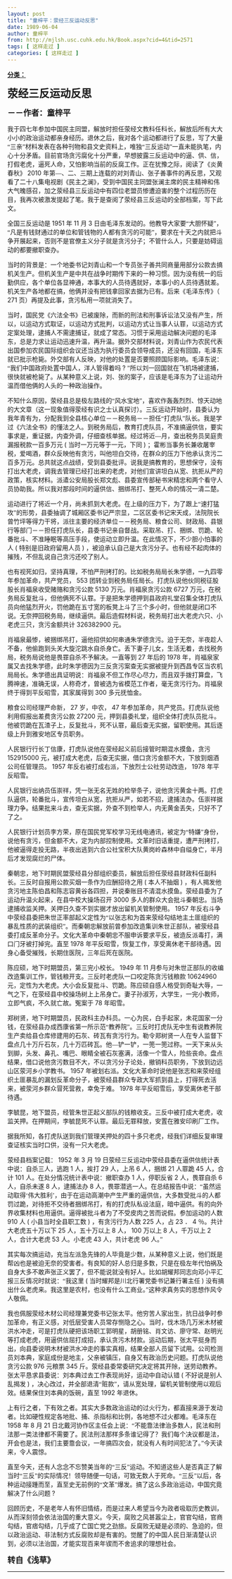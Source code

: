 ```yaml
---
layout: post
title: "童梓平：荥经三反运动反思"
date: 1989-06-04
author: 童梓平
from: http://mjlsh.usc.cuhk.edu.hk/Book.aspx?cid=4&tid=2571
tags: [ 这样走过 ]
categories: [ 这样走过 ]
---
```


<div style="margin: 15px 10px 10px 0px;">
 <div>
  <span id="ctl00_ContentPlaceHolder1_chapter1_SubjectLabel" style="font-weight:bold;text-decoration:underline;">
   分类：
  </span>
 </div>
 <!--[if gte mso 9]><xml>
 <o:OfficeDocumentSettings>
  <o:AllowPNG/>
 </o:OfficeDocumentSettings>
</xml><![endif]-->
 <!--[if gte mso 9]><xml>
 <w:WordDocument>
  <w:View>Normal</w:View>
  <w:Zoom>0</w:Zoom>
  <w:TrackMoves/>
  <w:TrackFormatting/>
  <w:PunctuationKerning/>
  <w:ValidateAgainstSchemas/>
  <w:SaveIfXMLInvalid>false</w:SaveIfXMLInvalid>
  <w:IgnoreMixedContent>false</w:IgnoreMixedContent>
  <w:AlwaysShowPlaceholderText>false</w:AlwaysShowPlaceholderText>
  <w:DoNotPromoteQF/>
  <w:LidThemeOther>EN-US</w:LidThemeOther>
  <w:LidThemeAsian>JA</w:LidThemeAsian>
  <w:LidThemeComplexScript>X-NONE</w:LidThemeComplexScript>
  <w:Compatibility>
   <w:BreakWrappedTables/>
   <w:SnapToGridInCell/>
   <w:WrapTextWithPunct/>
   <w:UseAsianBreakRules/>
   <w:DontGrowAutofit/>
   <w:SplitPgBreakAndParaMark/>
   <w:EnableOpenTypeKerning/>
   <w:DontFlipMirrorIndents/>
   <w:OverrideTableStyleHps/>
   <w:UseFELayout/>
  </w:Compatibility>
  <m:mathPr>
   <m:mathFont m:val="Cambria Math"/>
   <m:brkBin m:val="before"/>
   <m:brkBinSub m:val="&#45;-"/>
   <m:smallFrac m:val="off"/>
   <m:dispDef/>
   <m:lMargin m:val="0"/>
   <m:rMargin m:val="0"/>
   <m:defJc m:val="centerGroup"/>
   <m:wrapIndent m:val="1440"/>
   <m:intLim m:val="subSup"/>
   <m:naryLim m:val="undOvr"/>
  </m:mathPr></w:WordDocument>
</xml><![endif]-->
 <!--[if gte mso 9]><xml>
 <w:LatentStyles DefLockedState="false" DefUnhideWhenUsed="true"
  DefSemiHidden="true" DefQFormat="false" DefPriority="99"
  LatentStyleCount="276">
  <w:LsdException Locked="false" Priority="0" SemiHidden="false"
   UnhideWhenUsed="false" QFormat="true" Name="Normal"/>
  <w:LsdException Locked="false" Priority="9" SemiHidden="false"
   UnhideWhenUsed="false" QFormat="true" Name="heading 1"/>
  <w:LsdException Locked="false" Priority="9" QFormat="true" Name="heading 2"/>
  <w:LsdException Locked="false" Priority="9" QFormat="true" Name="heading 3"/>
  <w:LsdException Locked="false" Priority="9" QFormat="true" Name="heading 4"/>
  <w:LsdException Locked="false" Priority="9" QFormat="true" Name="heading 5"/>
  <w:LsdException Locked="false" Priority="9" QFormat="true" Name="heading 6"/>
  <w:LsdException Locked="false" Priority="9" QFormat="true" Name="heading 7"/>
  <w:LsdException Locked="false" Priority="9" QFormat="true" Name="heading 8"/>
  <w:LsdException Locked="false" Priority="9" QFormat="true" Name="heading 9"/>
  <w:LsdException Locked="false" Priority="39" Name="toc 1"/>
  <w:LsdException Locked="false" Priority="39" Name="toc 2"/>
  <w:LsdException Locked="false" Priority="39" Name="toc 3"/>
  <w:LsdException Locked="false" Priority="39" Name="toc 4"/>
  <w:LsdException Locked="false" Priority="39" Name="toc 5"/>
  <w:LsdException Locked="false" Priority="39" Name="toc 6"/>
  <w:LsdException Locked="false" Priority="39" Name="toc 7"/>
  <w:LsdException Locked="false" Priority="39" Name="toc 8"/>
  <w:LsdException Locked="false" Priority="39" Name="toc 9"/>
  <w:LsdException Locked="false" Priority="35" QFormat="true" Name="caption"/>
  <w:LsdException Locked="false" Priority="10" SemiHidden="false"
   UnhideWhenUsed="false" QFormat="true" Name="Title"/>
  <w:LsdException Locked="false" Priority="0" Name="Default Paragraph Font"/>
  <w:LsdException Locked="false" Priority="11" SemiHidden="false"
   UnhideWhenUsed="false" QFormat="true" Name="Subtitle"/>
  <w:LsdException Locked="false" Priority="22" SemiHidden="false"
   UnhideWhenUsed="false" QFormat="true" Name="Strong"/>
  <w:LsdException Locked="false" Priority="20" SemiHidden="false"
   UnhideWhenUsed="false" QFormat="true" Name="Emphasis"/>
  <w:LsdException Locked="false" Priority="59" SemiHidden="false"
   UnhideWhenUsed="false" Name="Table Grid"/>
  <w:LsdException Locked="false" UnhideWhenUsed="false" Name="Placeholder Text"/>
  <w:LsdException Locked="false" Priority="1" SemiHidden="false"
   UnhideWhenUsed="false" QFormat="true" Name="No Spacing"/>
  <w:LsdException Locked="false" Priority="60" SemiHidden="false"
   UnhideWhenUsed="false" Name="Light Shading"/>
  <w:LsdException Locked="false" Priority="61" SemiHidden="false"
   UnhideWhenUsed="false" Name="Light List"/>
  <w:LsdException Locked="false" Priority="62" SemiHidden="false"
   UnhideWhenUsed="false" Name="Light Grid"/>
  <w:LsdException Locked="false" Priority="63" SemiHidden="false"
   UnhideWhenUsed="false" Name="Medium Shading 1"/>
  <w:LsdException Locked="false" Priority="64" SemiHidden="false"
   UnhideWhenUsed="false" Name="Medium Shading 2"/>
  <w:LsdException Locked="false" Priority="65" SemiHidden="false"
   UnhideWhenUsed="false" Name="Medium List 1"/>
  <w:LsdException Locked="false" Priority="66" SemiHidden="false"
   UnhideWhenUsed="false" Name="Medium List 2"/>
  <w:LsdException Locked="false" Priority="67" SemiHidden="false"
   UnhideWhenUsed="false" Name="Medium Grid 1"/>
  <w:LsdException Locked="false" Priority="68" SemiHidden="false"
   UnhideWhenUsed="false" Name="Medium Grid 2"/>
  <w:LsdException Locked="false" Priority="69" SemiHidden="false"
   UnhideWhenUsed="false" Name="Medium Grid 3"/>
  <w:LsdException Locked="false" Priority="70" SemiHidden="false"
   UnhideWhenUsed="false" Name="Dark List"/>
  <w:LsdException Locked="false" Priority="71" SemiHidden="false"
   UnhideWhenUsed="false" Name="Colorful Shading"/>
  <w:LsdException Locked="false" Priority="72" SemiHidden="false"
   UnhideWhenUsed="false" Name="Colorful List"/>
  <w:LsdException Locked="false" Priority="73" SemiHidden="false"
   UnhideWhenUsed="false" Name="Colorful Grid"/>
  <w:LsdException Locked="false" Priority="60" SemiHidden="false"
   UnhideWhenUsed="false" Name="Light Shading Accent 1"/>
  <w:LsdException Locked="false" Priority="61" SemiHidden="false"
   UnhideWhenUsed="false" Name="Light List Accent 1"/>
  <w:LsdException Locked="false" Priority="62" SemiHidden="false"
   UnhideWhenUsed="false" Name="Light Grid Accent 1"/>
  <w:LsdException Locked="false" Priority="63" SemiHidden="false"
   UnhideWhenUsed="false" Name="Medium Shading 1 Accent 1"/>
  <w:LsdException Locked="false" Priority="64" SemiHidden="false"
   UnhideWhenUsed="false" Name="Medium Shading 2 Accent 1"/>
  <w:LsdException Locked="false" Priority="65" SemiHidden="false"
   UnhideWhenUsed="false" Name="Medium List 1 Accent 1"/>
  <w:LsdException Locked="false" UnhideWhenUsed="false" Name="Revision"/>
  <w:LsdException Locked="false" Priority="34" SemiHidden="false"
   UnhideWhenUsed="false" QFormat="true" Name="List Paragraph"/>
  <w:LsdException Locked="false" Priority="29" SemiHidden="false"
   UnhideWhenUsed="false" QFormat="true" Name="Quote"/>
  <w:LsdException Locked="false" Priority="30" SemiHidden="false"
   UnhideWhenUsed="false" QFormat="true" Name="Intense Quote"/>
  <w:LsdException Locked="false" Priority="66" SemiHidden="false"
   UnhideWhenUsed="false" Name="Medium List 2 Accent 1"/>
  <w:LsdException Locked="false" Priority="67" SemiHidden="false"
   UnhideWhenUsed="false" Name="Medium Grid 1 Accent 1"/>
  <w:LsdException Locked="false" Priority="68" SemiHidden="false"
   UnhideWhenUsed="false" Name="Medium Grid 2 Accent 1"/>
  <w:LsdException Locked="false" Priority="69" SemiHidden="false"
   UnhideWhenUsed="false" Name="Medium Grid 3 Accent 1"/>
  <w:LsdException Locked="false" Priority="70" SemiHidden="false"
   UnhideWhenUsed="false" Name="Dark List Accent 1"/>
  <w:LsdException Locked="false" Priority="71" SemiHidden="false"
   UnhideWhenUsed="false" Name="Colorful Shading Accent 1"/>
  <w:LsdException Locked="false" Priority="72" SemiHidden="false"
   UnhideWhenUsed="false" Name="Colorful List Accent 1"/>
  <w:LsdException Locked="false" Priority="73" SemiHidden="false"
   UnhideWhenUsed="false" Name="Colorful Grid Accent 1"/>
  <w:LsdException Locked="false" Priority="60" SemiHidden="false"
   UnhideWhenUsed="false" Name="Light Shading Accent 2"/>
  <w:LsdException Locked="false" Priority="61" SemiHidden="false"
   UnhideWhenUsed="false" Name="Light List Accent 2"/>
  <w:LsdException Locked="false" Priority="62" SemiHidden="false"
   UnhideWhenUsed="false" Name="Light Grid Accent 2"/>
  <w:LsdException Locked="false" Priority="63" SemiHidden="false"
   UnhideWhenUsed="false" Name="Medium Shading 1 Accent 2"/>
  <w:LsdException Locked="false" Priority="64" SemiHidden="false"
   UnhideWhenUsed="false" Name="Medium Shading 2 Accent 2"/>
  <w:LsdException Locked="false" Priority="65" SemiHidden="false"
   UnhideWhenUsed="false" Name="Medium List 1 Accent 2"/>
  <w:LsdException Locked="false" Priority="66" SemiHidden="false"
   UnhideWhenUsed="false" Name="Medium List 2 Accent 2"/>
  <w:LsdException Locked="false" Priority="67" SemiHidden="false"
   UnhideWhenUsed="false" Name="Medium Grid 1 Accent 2"/>
  <w:LsdException Locked="false" Priority="68" SemiHidden="false"
   UnhideWhenUsed="false" Name="Medium Grid 2 Accent 2"/>
  <w:LsdException Locked="false" Priority="69" SemiHidden="false"
   UnhideWhenUsed="false" Name="Medium Grid 3 Accent 2"/>
  <w:LsdException Locked="false" Priority="70" SemiHidden="false"
   UnhideWhenUsed="false" Name="Dark List Accent 2"/>
  <w:LsdException Locked="false" Priority="71" SemiHidden="false"
   UnhideWhenUsed="false" Name="Colorful Shading Accent 2"/>
  <w:LsdException Locked="false" Priority="72" SemiHidden="false"
   UnhideWhenUsed="false" Name="Colorful List Accent 2"/>
  <w:LsdException Locked="false" Priority="73" SemiHidden="false"
   UnhideWhenUsed="false" Name="Colorful Grid Accent 2"/>
  <w:LsdException Locked="false" Priority="60" SemiHidden="false"
   UnhideWhenUsed="false" Name="Light Shading Accent 3"/>
  <w:LsdException Locked="false" Priority="61" SemiHidden="false"
   UnhideWhenUsed="false" Name="Light List Accent 3"/>
  <w:LsdException Locked="false" Priority="62" SemiHidden="false"
   UnhideWhenUsed="false" Name="Light Grid Accent 3"/>
  <w:LsdException Locked="false" Priority="63" SemiHidden="false"
   UnhideWhenUsed="false" Name="Medium Shading 1 Accent 3"/>
  <w:LsdException Locked="false" Priority="64" SemiHidden="false"
   UnhideWhenUsed="false" Name="Medium Shading 2 Accent 3"/>
  <w:LsdException Locked="false" Priority="65" SemiHidden="false"
   UnhideWhenUsed="false" Name="Medium List 1 Accent 3"/>
  <w:LsdException Locked="false" Priority="66" SemiHidden="false"
   UnhideWhenUsed="false" Name="Medium List 2 Accent 3"/>
  <w:LsdException Locked="false" Priority="67" SemiHidden="false"
   UnhideWhenUsed="false" Name="Medium Grid 1 Accent 3"/>
  <w:LsdException Locked="false" Priority="68" SemiHidden="false"
   UnhideWhenUsed="false" Name="Medium Grid 2 Accent 3"/>
  <w:LsdException Locked="false" Priority="69" SemiHidden="false"
   UnhideWhenUsed="false" Name="Medium Grid 3 Accent 3"/>
  <w:LsdException Locked="false" Priority="70" SemiHidden="false"
   UnhideWhenUsed="false" Name="Dark List Accent 3"/>
  <w:LsdException Locked="false" Priority="71" SemiHidden="false"
   UnhideWhenUsed="false" Name="Colorful Shading Accent 3"/>
  <w:LsdException Locked="false" Priority="72" SemiHidden="false"
   UnhideWhenUsed="false" Name="Colorful List Accent 3"/>
  <w:LsdException Locked="false" Priority="73" SemiHidden="false"
   UnhideWhenUsed="false" Name="Colorful Grid Accent 3"/>
  <w:LsdException Locked="false" Priority="60" SemiHidden="false"
   UnhideWhenUsed="false" Name="Light Shading Accent 4"/>
  <w:LsdException Locked="false" Priority="61" SemiHidden="false"
   UnhideWhenUsed="false" Name="Light List Accent 4"/>
  <w:LsdException Locked="false" Priority="62" SemiHidden="false"
   UnhideWhenUsed="false" Name="Light Grid Accent 4"/>
  <w:LsdException Locked="false" Priority="63" SemiHidden="false"
   UnhideWhenUsed="false" Name="Medium Shading 1 Accent 4"/>
  <w:LsdException Locked="false" Priority="64" SemiHidden="false"
   UnhideWhenUsed="false" Name="Medium Shading 2 Accent 4"/>
  <w:LsdException Locked="false" Priority="65" SemiHidden="false"
   UnhideWhenUsed="false" Name="Medium List 1 Accent 4"/>
  <w:LsdException Locked="false" Priority="66" SemiHidden="false"
   UnhideWhenUsed="false" Name="Medium List 2 Accent 4"/>
  <w:LsdException Locked="false" Priority="67" SemiHidden="false"
   UnhideWhenUsed="false" Name="Medium Grid 1 Accent 4"/>
  <w:LsdException Locked="false" Priority="68" SemiHidden="false"
   UnhideWhenUsed="false" Name="Medium Grid 2 Accent 4"/>
  <w:LsdException Locked="false" Priority="69" SemiHidden="false"
   UnhideWhenUsed="false" Name="Medium Grid 3 Accent 4"/>
  <w:LsdException Locked="false" Priority="70" SemiHidden="false"
   UnhideWhenUsed="false" Name="Dark List Accent 4"/>
  <w:LsdException Locked="false" Priority="71" SemiHidden="false"
   UnhideWhenUsed="false" Name="Colorful Shading Accent 4"/>
  <w:LsdException Locked="false" Priority="72" SemiHidden="false"
   UnhideWhenUsed="false" Name="Colorful List Accent 4"/>
  <w:LsdException Locked="false" Priority="73" SemiHidden="false"
   UnhideWhenUsed="false" Name="Colorful Grid Accent 4"/>
  <w:LsdException Locked="false" Priority="60" SemiHidden="false"
   UnhideWhenUsed="false" Name="Light Shading Accent 5"/>
  <w:LsdException Locked="false" Priority="61" SemiHidden="false"
   UnhideWhenUsed="false" Name="Light List Accent 5"/>
  <w:LsdException Locked="false" Priority="62" SemiHidden="false"
   UnhideWhenUsed="false" Name="Light Grid Accent 5"/>
  <w:LsdException Locked="false" Priority="63" SemiHidden="false"
   UnhideWhenUsed="false" Name="Medium Shading 1 Accent 5"/>
  <w:LsdException Locked="false" Priority="64" SemiHidden="false"
   UnhideWhenUsed="false" Name="Medium Shading 2 Accent 5"/>
  <w:LsdException Locked="false" Priority="65" SemiHidden="false"
   UnhideWhenUsed="false" Name="Medium List 1 Accent 5"/>
  <w:LsdException Locked="false" Priority="66" SemiHidden="false"
   UnhideWhenUsed="false" Name="Medium List 2 Accent 5"/>
  <w:LsdException Locked="false" Priority="67" SemiHidden="false"
   UnhideWhenUsed="false" Name="Medium Grid 1 Accent 5"/>
  <w:LsdException Locked="false" Priority="68" SemiHidden="false"
   UnhideWhenUsed="false" Name="Medium Grid 2 Accent 5"/>
  <w:LsdException Locked="false" Priority="69" SemiHidden="false"
   UnhideWhenUsed="false" Name="Medium Grid 3 Accent 5"/>
  <w:LsdException Locked="false" Priority="70" SemiHidden="false"
   UnhideWhenUsed="false" Name="Dark List Accent 5"/>
  <w:LsdException Locked="false" Priority="71" SemiHidden="false"
   UnhideWhenUsed="false" Name="Colorful Shading Accent 5"/>
  <w:LsdException Locked="false" Priority="72" SemiHidden="false"
   UnhideWhenUsed="false" Name="Colorful List Accent 5"/>
  <w:LsdException Locked="false" Priority="73" SemiHidden="false"
   UnhideWhenUsed="false" Name="Colorful Grid Accent 5"/>
  <w:LsdException Locked="false" Priority="60" SemiHidden="false"
   UnhideWhenUsed="false" Name="Light Shading Accent 6"/>
  <w:LsdException Locked="false" Priority="61" SemiHidden="false"
   UnhideWhenUsed="false" Name="Light List Accent 6"/>
  <w:LsdException Locked="false" Priority="62" SemiHidden="false"
   UnhideWhenUsed="false" Name="Light Grid Accent 6"/>
  <w:LsdException Locked="false" Priority="63" SemiHidden="false"
   UnhideWhenUsed="false" Name="Medium Shading 1 Accent 6"/>
  <w:LsdException Locked="false" Priority="64" SemiHidden="false"
   UnhideWhenUsed="false" Name="Medium Shading 2 Accent 6"/>
  <w:LsdException Locked="false" Priority="65" SemiHidden="false"
   UnhideWhenUsed="false" Name="Medium List 1 Accent 6"/>
  <w:LsdException Locked="false" Priority="66" SemiHidden="false"
   UnhideWhenUsed="false" Name="Medium List 2 Accent 6"/>
  <w:LsdException Locked="false" Priority="67" SemiHidden="false"
   UnhideWhenUsed="false" Name="Medium Grid 1 Accent 6"/>
  <w:LsdException Locked="false" Priority="68" SemiHidden="false"
   UnhideWhenUsed="false" Name="Medium Grid 2 Accent 6"/>
  <w:LsdException Locked="false" Priority="69" SemiHidden="false"
   UnhideWhenUsed="false" Name="Medium Grid 3 Accent 6"/>
  <w:LsdException Locked="false" Priority="70" SemiHidden="false"
   UnhideWhenUsed="false" Name="Dark List Accent 6"/>
  <w:LsdException Locked="false" Priority="71" SemiHidden="false"
   UnhideWhenUsed="false" Name="Colorful Shading Accent 6"/>
  <w:LsdException Locked="false" Priority="72" SemiHidden="false"
   UnhideWhenUsed="false" Name="Colorful List Accent 6"/>
  <w:LsdException Locked="false" Priority="73" SemiHidden="false"
   UnhideWhenUsed="false" Name="Colorful Grid Accent 6"/>
  <w:LsdException Locked="false" Priority="19" SemiHidden="false"
   UnhideWhenUsed="false" QFormat="true" Name="Subtle Emphasis"/>
  <w:LsdException Locked="false" Priority="21" SemiHidden="false"
   UnhideWhenUsed="false" QFormat="true" Name="Intense Emphasis"/>
  <w:LsdException Locked="false" Priority="31" SemiHidden="false"
   UnhideWhenUsed="false" QFormat="true" Name="Subtle Reference"/>
  <w:LsdException Locked="false" Priority="32" SemiHidden="false"
   UnhideWhenUsed="false" QFormat="true" Name="Intense Reference"/>
  <w:LsdException Locked="false" Priority="33" SemiHidden="false"
   UnhideWhenUsed="false" QFormat="true" Name="Book Title"/>
  <w:LsdException Locked="false" Priority="37" Name="Bibliography"/>
  <w:LsdException Locked="false" Priority="39" QFormat="true" Name="TOC Heading"/>
 </w:LatentStyles>
</xml><![endif]-->
 <!--[if gte mso 10]>
<style>
 /* Style Definitions */
table.MsoNormalTable
	{mso-style-name:"Table Normal";
	mso-tstyle-rowband-size:0;
	mso-tstyle-colband-size:0;
	mso-style-noshow:yes;
	mso-style-priority:99;
	mso-style-parent:"";
	mso-padding-alt:0in 5.4pt 0in 5.4pt;
	mso-para-margin:0in;
	mso-para-margin-bottom:.0001pt;
	mso-pagination:widow-orphan;
	font-size:10.0pt;
	font-family:"Times New Roman";}
</style>
<![endif]-->
 <!--StartFragment-->
 <p class="MsoNormal">
  <o:p>
   <b>
    <font size="5">
    </font>
   </b>
  </o:p>
 </p>
 <p class="MsoNormal">
  <b>
   <span lang="ZH-CN" style='font-family:宋体;mso-ascii-font-family:
"Times New Roman"'>
    <font size="5">
     荥经三反运动反思
    </font>
   </span>
   <o:p>
   </o:p>
  </b>
 </p>
 <p class="MsoNormal">
  <span lang="ZH-CN" style='font-family:宋体;mso-ascii-font-family:
"Times New Roman"'>
   <b>
    <font size="4">
     －－作者：童梓平
    </font>
   </b>
  </span>
  <o:p>
  </o:p>
 </p>
 <p class="MsoNormal">
  <o:p>
  </o:p>
 </p>
 <p class="MsoNormal">
  <span lang="ZH-CN" style='font-family:宋体;mso-ascii-font-family:
"Times New Roman"'>
   我于四七年参加中国民主同盟，解放时担任荥经文教科任科长，解放后所有大大小小的政治运动都亲身经历。退休之后，我对各个运动都进行了反思，写了大量“三亲”材料发表在各种刊物和县文史资料上，唯独“三反运动”一直未能执笔，内心十分矛盾。目前官场贪污腐化十分严重，早想披露三反运动中的逼、供、信，打假老虎，逼死人命，又怕影响当前的反腐工作。正在犹豫之际，阅读了《炎黄春秋》
  </span>
  2010
  <span lang="ZH-CN" style='font-family:宋体;mso-ascii-font-family:"Times New Roman"'>
   年第—、二、三期上连载的对刘青山、张子善事件的再反思，又观看了二十八集电视剧《民主之澜》，受到中国民主同盟张澜主席的民主精神和伟大气魄感召，加之荥经县三反运动中有四位老盟员惨遭迫害的整个过程历历在目，我再次被激发提起了笔。我于是查阅了荥经县三反运动的全部档案，写下此文。
  </span>
  <o:p>
  </o:p>
 </p>
 <p class="MsoNormal">
  <span lang="ZH-CN" style='font-family:宋体;mso-ascii-font-family:
"Times New Roman"'>
   全国三反运动是
  </span>
  1951
  <span lang="ZH-CN" style='font-family:宋体;
mso-ascii-font-family:"Times New Roman"'>
   年
  </span>
  11
  <span lang="ZH-CN" style='font-family:宋体;mso-ascii-font-family:"Times New Roman"'>
   月
  </span>
  3
  <span lang="ZH-CN" style='font-family:宋体;mso-ascii-font-family:"Times New Roman"'>
   日由毛泽东发动的。他教导大家要“大胆怀疑”，“凡是有钱财通过的单位和管钱物的人都有贪污的可能”，要求在十天之内就把斗争开展起来，否则不是官僚主义分子就是贪污分子；不管什么人，只要是妨碍运动的都要撤职查办。
  </span>
  <o:p>
  </o:p>
 </p>
 <p class="MsoNormal">
  <span lang="ZH-CN" style='font-family:宋体;mso-ascii-font-family:
"Times New Roman"'>
   当时的背景是：一个地委书记刘青山和一个专员张子善共同商量用部分公款去搞机关生产。但机关生产是中共在战争时期传下来的一种习惯。因为没有统一的后勤供应，各个单位各显神通，本事大的人员待遇就好，本事小的人员待遇就差。机关生产各地都在搞，他俩并没有把钱拿回家去据为已有。后来《毛泽东传》（
  </span>
  271
  <span lang="ZH-CN" style='font-family:宋体;mso-ascii-font-family:"Times New Roman"'>
   页）再提及此事，贪污私用一项就消失了。
  </span>
  <o:p>
  </o:p>
 </p>
 <p class="MsoNormal">
  <span lang="ZH-CN" style='font-family:宋体;mso-ascii-font-family:
"Times New Roman"'>
   当时，国民党《六法全书》已被废除，而新的刑法和刑事诉讼法又没有产生，所以，以运动方式取证，以运动方式批判，以运动方式让当事人认罪，以运动方式定案处理，逮捕人不需逮捕证，就成了常态。习惯于采用运动解决问题的毛泽东，总是力求让运动迅速升温，再升温。据外交部材料说，刘青山作为农民代表出国参加农民国际组织会议还当选为执行委员会领导成员，还没有回国，毛泽东就已批示枪毙。外交部有人反映，对他的处置是否要照顾国际影响。毛泽东说：“我们中国政府处置中国人，洋人管得着吗
  </span>
  ?
  <span lang="ZH-CN" style='font-family:宋体;mso-ascii-font-family:"Times New Roman"'>
   ”所以刘一回国就在飞机场被逮捕，很快就被枪毙了。从某种意义上说，刘、张的案子，应该是毛泽东为了让运动升温而借他俩的人头的一种政治操作。
  </span>
  <o:p>
  </o:p>
 </p>
 <p class="MsoNormal">
  <span lang="ZH-CN" style='font-family:宋体;mso-ascii-font-family:
"Times New Roman"'>
   不知什么原因，荥经县总是极左路线的“风水宝地”，喜欢作轰轰烈烈、惊天动地的大文章（这一现象值得荥经有识之士认真探讨）。三反运动开始时，县委认为我年青有为，分配我到全县核心单位－－税务局－－担任“打虎队”队长。我是学过《六法全书》的懂法之人。到税务局后，教育打虎队员，不准搞逼供信，要实事求是，重证据，内查外调，仔细查核单据。经过将近—月，查出税务员吴庭贵漏报税款一百多万元
  </span>
  (
  <span lang="ZH-CN" style='font-family:宋体;mso-ascii-font-family:"Times New Roman"'>
   当时一万元等于一元，下同
  </span>
  )
  <span lang="ZH-CN" style='font-family:宋体;mso-ascii-font-family:"Times New Roman"'>
   ；霍彬当事务长兼收屠宰税，爱喝酒，群众反映他有贪污，叫他坦白交待，在群众的压力下他承认贪污二百多万元。总共就这点战绩，受到县委批评。说我是搞教育的，思想保守，没有打出大老虎，调我去管理已经打出来的老虎，对他们宣讲坦白从宽、抗拒从严的政策，核实材料。派遣公安局股长郑文彪、县委宣传部秘书宋精忠和两个看守人员协助我。所以我对那段时间的逼供信、捆绑吊打、整死人命的情况一清二楚。
  </span>
  <o:p>
  </o:p>
 </p>
 <p class="MsoNormal">
  <span lang="ZH-CN" style='font-family:宋体;mso-ascii-font-family:
"Times New Roman"'>
   运动进行了将近一个月，尚未抓到大老虎。在上级的压力下，为了跟上“速打猛攻”的形势，县委抽调了城厢区委书记严宗显，二区区委书记宋天成，法院院长曾竹坪等得力干将，派往主要的经济单位－－税务局、粮食公司、财政局、县银行等部门－－担任打虎队长，县委书记亲自督战。采取吊、打、捆绑、罚跪、轮番批斗、不准睡眠等高压手段，使运动立即升温。在此情况下，不少胆小怕事的人
  </span>
  (
  <span lang="ZH-CN" style='font-family:宋体;mso-ascii-font-family:"Times New Roman"'>
   特别是旧政府留用人员
  </span>
  )
  <span lang="ZH-CN" style='font-family:宋体;mso-ascii-font-family:"Times New Roman"'>
   ，被迫承认自己是大贪污分子。也有经不起肉体的摧残，不但乱说自己贪污还咬了别人。
  </span>
  <o:p>
  </o:p>
 </p>
 <p class="MsoNormal">
  <span lang="ZH-CN" style='font-family:宋体;mso-ascii-font-family:
"Times New Roman"'>
   也有视死如归，坚持真理，不怕严刑拷打的。比如税务局局长朱学德，一九四零年参加革命，共产党员，
  </span>
  553
  <span lang="ZH-CN" style='font-family:宋体;mso-ascii-font-family:"Times New Roman"'>
   团转业到税务局任局长。打虎队说他伙同税征股股长肖福泉收受赌赂和贪污公款
  </span>
  5130
  <span lang="ZH-CN" style='font-family:宋体;mso-ascii-font-family:"Times New Roman"'>
   万元。肖福泉贪污公款
  </span>
  6727
  <span lang="ZH-CN" style='font-family:宋体;mso-ascii-font-family:"Times New Roman"'>
   万元，在税务局反复批斗，但他俩死不认罪。于是把朱学德押到县政府礼堂召集全体打虎队员向他猛烈开火，罚他跪在五寸宽的板凳上斗了三个多小时，但他就是闭口不说。无奈押回税务局，继续逼供。最后造假材料说，税务局打出大老虎六只、小老虎三只，贪污金额共计
  </span>
  326382900
  <span lang="ZH-CN" style='font-family:宋体;mso-ascii-font-family:"Times New Roman"'>
   元。
  </span>
  <o:p>
  </o:p>
 </p>
 <p class="MsoNormal">
  <span lang="ZH-CN" style='font-family:宋体;mso-ascii-font-family:
"Times New Roman"'>
   肖福泉最惨，被捆绑吊打，逼他招供如何串通朱学德贪污。迫于无奈，半夜趁人不备，他偷跑到头关大旋沱跳水自杀身亡。丢下妻子儿女，生活无着，去找税务局，税务局说他是畏罪自杀不予解决。一直等到
  </span>
  27
  <span lang="ZH-CN" style='font-family:宋体;mso-ascii-font-family:"Times New Roman"'>
   年后的
  </span>
  1978
  <span lang="ZH-CN" style='font-family:宋体;mso-ascii-font-family:"Times New Roman"'>
   年，肖福泉家属又去找朱学德，此时朱学德因为三反贪污案查无实据被提升到西昌专区当农机局局长。朱学德出具证明说：肖福泉不但工作尽心尽力，而且双手拨打算盘，飞腾神速，准确无误，人称奇才，曾被选为省模范工作者，毫无贪污行为。肖福泉终于得到平反昭雪，其家属得到
  </span>
  300
  <span lang="ZH-CN" style='font-family:宋体;mso-ascii-font-family:"Times New Roman"'>
   多元抚恤金。
  </span>
  <o:p>
  </o:p>
 </p>
 <p class="MsoNormal">
  <span lang="ZH-CN" style='font-family:宋体;mso-ascii-font-family:
"Times New Roman"'>
   粮食公司经理严命新，
  </span>
  27
  <span lang="ZH-CN" style='font-family:宋体;
mso-ascii-font-family:"Times New Roman"'>
   岁，中农，
  </span>
  47
  <span lang="ZH-CN" style='font-family:宋体;mso-ascii-font-family:"Times New Roman"'>
   年参加革命，共产党员。打虎队说他利用假报出差费贪污公款
  </span>
  27200
  <span lang="ZH-CN" style='font-family:宋体;mso-ascii-font-family:"Times New Roman"'>
   元，押到县委礼堂，组织全体打虎队员批斗。他被罚跪在瓦渣子上，反复批斗，死不认罪，最后查无实据，留职使用。其后逐级上升到雅安地区专员职务。
  </span>
  <o:p>
  </o:p>
 </p>
 <p class="MsoNormal">
  <span lang="ZH-CN" style='font-family:宋体;mso-ascii-font-family:
"Times New Roman"'>
   人民银行行长丁信康，打虎队说他在荥经起义前后接管时期混水摸鱼，贪污
  </span>
  152915000
  <span lang="ZH-CN" style='font-family:宋体;mso-ascii-font-family:"Times New Roman"'>
   元，被打成大老虎，后查无实据，借口贪污金额不大，下放到烟酒公司任管理员。
  </span>
  1957
  <span lang="ZH-CN" style='font-family:宋体;mso-ascii-font-family:"Times New Roman"'>
   年反右被打成右派，下放烈士公社劳动改造，
  </span>
  1978
  <span lang="ZH-CN" style='font-family:宋体;mso-ascii-font-family:"Times New Roman"'>
   年平反昭雪。
  </span>
  <o:p>
  </o:p>
 </p>
 <p class="MsoNormal">
  <span lang="ZH-CN" style='font-family:宋体;mso-ascii-font-family:
"Times New Roman"'>
   人民银行出纳员伍崇祥，凭一张无名无姓的检举条子，说他贪污黄金十两。打虎队逼供，轮番批斗，宣传坦白从宽，抗拒从严，如若不招，逮捕法办。伍崇祥据理力争。结果批来斗去，查无实据，外查不到检举人，内无黄金丢失，只好不了了之。
  </span>
  <o:p>
  </o:p>
 </p>
 <p class="MsoNormal">
  <span lang="ZH-CN" style='font-family:宋体;mso-ascii-font-family:
"Times New Roman"'>
   人民银行计划员李方荣，原在国民党军校学习无线电通讯，被定为“特嫌”身份，说他有贪污，但金额不大，定为内部控制使用。文革时旧话重提，遭严刑拷打，他被逼得走投无路，半夜出逃到六合公社宝积大队黄岗岭森林中自缢身亡，半月后才发现腐烂的尸体。
  </span>
  <o:p>
  </o:p>
 </p>
 <p class="MsoNormal">
  <span lang="ZH-CN" style='font-family:宋体;mso-ascii-font-family:
"Times New Roman"'>
   秦朝忠，地下时期民盟荥经县分部组织委员，解放后担任荥经县财政科任副科长。三反时自报用公款买烟一条作为应酬招待之用
  </span>
  (
  <span lang="ZH-CN" style='font-family:宋体;mso-ascii-font-family:"Times New Roman"'>
   本人不抽烟
  </span>
  )
  <span lang="ZH-CN" style='font-family:宋体;mso-ascii-font-family:"Times New Roman"'>
   ，有人揭发他贪污地主陈伯昌和陈志容黄谷各四担，并说秦账目不清混水摸鱼。荥经县委为了运动升温火起来，在县中校大操场召开
  </span>
  3000
  <span lang="ZH-CN" style='font-family:宋体;mso-ascii-font-family:"Times New Roman"'>
   多人的群众大会批斗秦朝忠。当场逮捕收监关押。关押日久查不到实据才放出留机关管制使用。
  </span>
  1957
  <span lang="ZH-CN" style='font-family:宋体;mso-ascii-font-family:"Times New Roman"'>
   年反右斗争中荥经县委把朱世正率部起义定性为“以张志和为首来荥经勾结地主土匪组织的暴乱性质的武装组织”。而秦朝忠解放前曾参加改造集训朱世正部队，被荥经县委打成反革命分子。文化大革命中秦朝忠不服申诉要求平反，被造反派毒打，满口门牙被打掉完。直至
  </span>
  1978
  <span lang="ZH-CN" style='font-family:宋体;mso-ascii-font-family:"Times New Roman"'>
   年平反昭雪，恢复工作，享受离休老干部待遇。因身心备受摧残，长期住医院，三年后死在医院。
  </span>
  <o:p>
  </o:p>
 </p>
 <p class="MsoNormal">
  <span lang="ZH-CN" style='font-family:宋体;mso-ascii-font-family:
"Times New Roman"'>
   陈应硕，地下时期盟员，第三完小校长。
  </span>
  1949
  <span lang="ZH-CN" style='font-family:宋体;mso-ascii-font-family:"Times New Roman"'>
   年
  </span>
  11
  <span lang="ZH-CN" style='font-family:宋体;mso-ascii-font-family:"Times New Roman"'>
   月参与对朱世正部队的收编改造集训工作，管钱粮开支。三反时老虎队一口咬定陈贪污钱粮款
  </span>
  10624960
  <span lang="ZH-CN" style='font-family:宋体;mso-ascii-font-family:"Times New Roman"'>
   元，定性为大老虎。大小会反复批斗、罚跪。陈应硕自感人格受到奇耻大辱，一气之下，在荥经县中校操场树上上吊身亡。妻子孙淑芳，大学生，一完小教师，立即气疯，不久就亡故。冤案于
  </span>
  78
  <span lang="ZH-CN" style='font-family:宋体;mso-ascii-font-family:"Times New Roman"'>
   年昭雪。
  </span>
  <o:p>
  </o:p>
 </p>
 <p class="MsoNormal">
  <span lang="ZH-CN" style='font-family:宋体;mso-ascii-font-family:
"Times New Roman"'>
   郑树贤，地下时期盟员，民政科主办科员。一心为民，白手起家，未花国家一分钱，在荥经县办成西康省第一所示范“教养院”。三反时打虎队无中生有说教养院生产卖给县仓库修建用的石灰、砖瓦有贪污行为。勒令郑树贤一人在专人监督下盘点几十万斤石灰，几十万匹砖瓦。他—铲一铲，一篼一篼过称。一天下来从头到脚，头发、鼻孔、嘴巴、眼睛全被石灰塞满，活像一个雪人，险些丧命。盘点结果，借口说他贪污数目不大，不以贪污分子论处，撤销科员职务，下放到边远山区荥河乡小学教书。
  </span>
  1957
  <span lang="ZH-CN" style='font-family:宋体;mso-ascii-font-family:"Times New Roman"'>
   年被划右派。文化大革命时说他是张志和来荥经组织土匪暴乱的漏划反革命分子，被荥经县群众专政大军抓到县上，打得死去活来，被荥河乡群众冒死营救，幸免于难。
  </span>
  1978
  <span lang="ZH-CN" style='font-family:宋体;mso-ascii-font-family:"Times New Roman"'>
   年平反昭雪后，享受离休老干部待遇。
  </span>
  <o:p>
  </o:p>
 </p>
 <p class="MsoNormal">
  <span lang="ZH-CN" style='font-family:宋体;mso-ascii-font-family:
"Times New Roman"'>
   李毓昆，地下盟员，经管朱世正起义部队的钱粮收支。三反中被打成大老虎，收监关押。在押期间，李毓昆死不认罪。最后无罪释放，安置在雅安印刷厂工作。
  </span>
  <o:p>
  </o:p>
 </p>
 <p class="MsoNormal">
  <span lang="ZH-CN" style='font-family:宋体;mso-ascii-font-family:
"Times New Roman"'>
   据我所知，各打虎队送到我们管理关押处的四十多只老虎，经我们详细反复审理查证核实当时口供，没有一只大老虎。
  </span>
  <o:p>
  </o:p>
 </p>
 <p class="MsoNormal">
  <span lang="ZH-CN" style='font-family:宋体;mso-ascii-font-family:
"Times New Roman"'>
   荥经县档案记载：
  </span>
  1952
  <span lang="ZH-CN" style='font-family:宋体;
mso-ascii-font-family:"Times New Roman"'>
   年
  </span>
  3
  <span lang="ZH-CN" style='font-family:宋体;mso-ascii-font-family:"Times New Roman"'>
   月
  </span>
  19
  <span lang="ZH-CN" style='font-family:宋体;mso-ascii-font-family:"Times New Roman"'>
   日荥经三反运动中荥经县委在逼供信统计表中说：自杀三人，逃跑
  </span>
  1
  <span lang="ZH-CN" style='font-family:宋体;mso-ascii-font-family:"Times New Roman"'>
   人，挨打
  </span>
  29
  <span lang="ZH-CN" style='font-family:宋体;mso-ascii-font-family:"Times New Roman"'>
   人，上吊
  </span>
  6
  <span lang="ZH-CN" style='font-family:宋体;mso-ascii-font-family:"Times New Roman"'>
   人，捆绑
  </span>
  21
  <span lang="ZH-CN" style='font-family:宋体;mso-ascii-font-family:"Times New Roman"'>
   人罪跪
  </span>
  45
  <span lang="ZH-CN" style='font-family:宋体;mso-ascii-font-family:"Times New Roman"'>
   人，合计
  </span>
  101
  <span lang="ZH-CN" style='font-family:宋体;mso-ascii-font-family:"Times New Roman"'>
   人。在处分情况统计表中说：撤职查办
  </span>
  1
  <span lang="ZH-CN" style='font-family:宋体;mso-ascii-font-family:"Times New Roman"'>
   人，停职反省
  </span>
  2
  <span lang="ZH-CN" style='font-family:宋体;mso-ascii-font-family:"Times New Roman"'>
   人，畏罪自杀
  </span>
  6
  <span lang="ZH-CN" style='font-family:宋体;mso-ascii-font-family:"Times New Roman"'>
   人，自杀未遂
  </span>
  8
  <span lang="ZH-CN" style='font-family:宋体;mso-ascii-font-family:"Times New Roman"'>
   人，逮捕法办
  </span>
  8
  <span lang="ZH-CN" style='font-family:宋体;mso-ascii-font-family:"Times New Roman"'>
   人，畏罪潜逃一人。在总结报告中说：“虽然运动取得‘伟大胜利’，由于在运动高潮中产生严重的逼供信，大多数受批斗的人都罚过跪，对待拒不交待者捆绑吊打，有的打虎队私设法庭，暗中逼供。有的向外界收集材料也用逼供。逼得被批斗者为了不受皮肉之苦而说假。参加运动的人数
  </span>
  910
  <span lang="ZH-CN" style='font-family:宋体;mso-ascii-font-family:"Times New Roman"'>
   人
  </span>
  (
  <span lang="ZH-CN" style='font-family:宋体;mso-ascii-font-family:"Times New Roman"'>
   小县当时全县职工数
  </span>
  )
  <span lang="ZH-CN" style='font-family:宋体;mso-ascii-font-family:"Times New Roman"'>
   ，有贪污行为人数
  </span>
  225
  <span lang="ZH-CN" style='font-family:宋体;mso-ascii-font-family:"Times New Roman"'>
   人，占
  </span>
  23
  <span lang="ZH-CN" style='font-family:宋体;mso-ascii-font-family:"Times New Roman"'>
   ．
  </span>
  4
  <span lang="ZH-CN" style='font-family:宋体;mso-ascii-font-family:"Times New Roman"'>
   ％。共计大老虎五十万以下
  </span>
  25
  <span lang="ZH-CN" style='font-family:宋体;mso-ascii-font-family:"Times New Roman"'>
   人，五十万以上
  </span>
  8
  <span lang="ZH-CN" style='font-family:宋体;mso-ascii-font-family:"Times New Roman"'>
   人，
  </span>
  100
  <span lang="ZH-CN" style='font-family:宋体;mso-ascii-font-family:"Times New Roman"'>
   万以上
  </span>
  8
  <span lang="ZH-CN" style='font-family:宋体;mso-ascii-font-family:"Times New Roman"'>
   人，千万以上
  </span>
  2
  <span lang="ZH-CN" style='font-family:宋体;mso-ascii-font-family:"Times New Roman"'>
   人，合计大老虎
  </span>
  53
  <span lang="ZH-CN" style='font-family:宋体;mso-ascii-font-family:"Times New Roman"'>
   人。小老虎
  </span>
  43
  <span lang="ZH-CN" style='font-family:宋体;mso-ascii-font-family:"Times New Roman"'>
   人，共计老虎
  </span>
  96
  <span lang="ZH-CN" style='font-family:宋体;mso-ascii-font-family:"Times New Roman"'>
   人。”
  </span>
  <o:p>
  </o:p>
 </p>
 <p class="MsoNormal">
  <span lang="ZH-CN" style='font-family:宋体;mso-ascii-font-family:
"Times New Roman"'>
   其实每次搞运动，充当左派急先锋的人毕竟是少数，从某种意义上说，他们既是帮凶也是被迫无奈的受害者。有良知的好人总归是多数，只是在极左年代怕祸及自身大多不敢声张正义罢了，但不能说就没有好人。比如胡耀邦同志向邓小平汇报三反情况时就说：“我这里
  </span>
  (
  <span lang="ZH-CN" style='font-family:宋体;mso-ascii-font-family:"Times New Roman"'>
   当时耀邦是川北行署党委书记兼行署主任
  </span>
  )
  <span lang="ZH-CN" style='font-family:宋体;mso-ascii-font-family:"Times New Roman"'>
   没有搞出什么老虎来。我这里是农村，也没有什么工商业。”这种求真务实的思想作风令人敬佩。
  </span>
  <o:p>
  </o:p>
 </p>
 <p class="MsoNormal">
  <span lang="ZH-CN" style='font-family:宋体;mso-ascii-font-family:
"Times New Roman"'>
   我也佩服荥经木材公司经理兼党委书记张太平。他穷苦人家出生，抗日战争时参加革命，有正义感，对低层受害人员常存恻隐之心。当时，伐木场几万米木材被洪水冲走，可是打虎队硬把该场职工郭明星，胡册铭、肖文访、廖守常、赵明光等打成老虎，用逼供信屈打成招，承认贪污木材款。运动后期，张太平挺身而出，向县委说明木材被洪水冲走的事实真相，结果全部人员留下试用。公司检测员刘本典，家庭成份是地主，父亲被镇压，自身又有政治历史问题。打虎队说他贪污公款
  </span>
  976
  <span lang="ZH-CN" style='font-family:宋体;mso-ascii-font-family:"Times New Roman"'>
   元粮票
  </span>
  345
  <span lang="ZH-CN" style='font-family:宋体;mso-ascii-font-family:"Times New Roman"'>
   斤。荥经县委常委研究决定将其开除，送劳动教养。张太平恳求县委说：刘本典过去工作表现尚好，运动中自动认错
  </span>
  (
  <span lang="ZH-CN" style='font-family:宋体;mso-ascii-font-family:"Times New Roman"'>
   不好说是别人乱揭发
  </span>
  )
  <span lang="ZH-CN" style='font-family:宋体;mso-ascii-font-family:"Times New Roman"'>
   ，决心改过，并全部退清“赃款”，请从宽处理，留机关管制使用以观后效。结果保住刘本典的饭碗，直至
  </span>
  1992
  <span lang="ZH-CN" style='font-family:宋体;mso-ascii-font-family:"Times New Roman"'>
   年退休。
  </span>
  <o:p>
  </o:p>
 </p>
 <p class="MsoNormal">
  <span lang="ZH-CN" style='font-family:宋体;mso-ascii-font-family:
"Times New Roman"'>
   上有行之者，下有效之者。其实大多数政治运动的过火行为，都直接来源于发动者。比如硬性规定各地批、捕、杀指标和比例，各地想不过火都难。毛泽东在
  </span>
  1958
  <span lang="ZH-CN" style='font-family:宋体;mso-ascii-font-family:"Times New Roman"'>
   年
  </span>
  8
  <span lang="ZH-CN" style='font-family:宋体;mso-ascii-font-family:"Times New Roman"'>
   月
  </span>
  21
  <span lang="ZH-CN" style='font-family:宋体;mso-ascii-font-family:"Times New Roman"'>
   日北戴河协作区主任会上说：“不能靠法律治多数人，民法和刑法那一类法律都不需要了。民法刑法那样多条谁记得了？我们每个决议都是法，开会也是法，我们主要靠会议，一年搞四次会，就没有人有时间犯法了。”今天读来，令人震惊。
  </span>
  <o:p>
  </o:p>
 </p>
 <p class="MsoNormal">
  <span lang="ZH-CN" style='font-family:宋体;mso-ascii-font-family:
"Times New Roman"'>
   直至今天，还有人念念不忘赞美当年的“三反”运动。不知道这些人是否真正了解当时“三反”的实际情况！领导随便一句话，可致无数人于死命。“三反”以后，各种运动接踵而至，直至史无前例的“文革”爆发。搞了这么多政治运动，中国究竟解决了什么问题
  </span>
  ?
  <o:p>
  </o:p>
 </p>
 <p class="MsoNormal">
  <span lang="ZH-CN" style='font-family:宋体;mso-ascii-font-family:
"Times New Roman"'>
   回顾历史，不是老年人有怀旧情结，而是过来人希望当今为政者吸取历史教训，从而深刻领会依法治国的重大意义。今天，腐败之风甚嚣尘上，官官勾结，官商勾结，官痞勾结，几乎成了亡国亡党之劲旅。反腐败无疑是必须的、急迫的，但以政治运动、非法制方式反腐败却是有害的。觉醒了的中国人民日渐清楚认识到，必须以法治国，才能实现百来年锲而不舍追求的理想社会。
  </span>
  <o:p>
  </o:p>
 </p>
 <p class="MsoNormal">
  <o:p>
  </o:p>
 </p>
 <div style="mso-element:para-border-div;border:none;border-bottom:solid windowtext 1.0pt;
mso-border-bottom-alt:solid windowtext .5pt;padding:0in 0in 0in 0in">
  <p class="MsoNormal" style="border:none;mso-border-bottom-alt:solid windowtext .5pt;
padding:0in;mso-padding-alt:0in 0in 0in 0in">
   <span lang="ZH-CN" style='font-family:
宋体;mso-ascii-font-family:"Times New Roman"'>
    <b>
     <font size="4">
      转自《浅草》
     </font>
    </b>
   </span>
   <o:p>
   </o:p>
  </p>
 </div>
 <!--EndFragment-->
</div>

